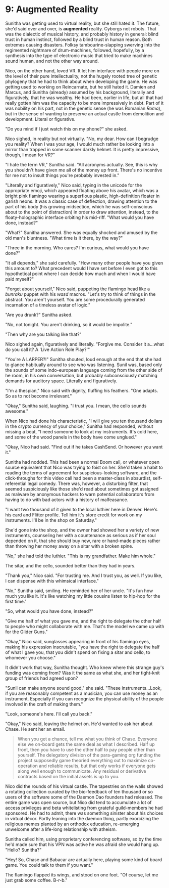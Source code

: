 # 9: Augmented Reality

Sunitha was getting used to virtual reality, but she still hated it. The future, she'd said over and over, is **augmented** reality. Cyborgs not robots. That was the dialectic of musical history, and probably history in general: blind trust in human instinct, followed by a blind trust in human reason. Both extremes causing disasters. Folksy tambourine-slapping swerving into the regimented nightmare of drum-machines, followed, hopefully, by a synthesis into the type of electronic music that tried to make machines sound human, and not the other way around.

Nico, on the other hand, loved VR. It let him interface with people more on the level of their pure intellectuality, not the hugely rooted tree of genetic phylogeny that he had to think about when developing the game. He was getting used to working on Reincarnate, but he still hated it. Damien and Marcus, and Sunitha (already) assumed by his background, literally and figuratively, that he was wealthy. He had been, earlier in life, but all that had really gotten him was the capacity to be more impressively in debt. Part of it was nobility on his part, not in the genetic sense (he was Romanian *Roma*), but in the sense of wanting to preserve an actual castle from demolition and development. Literal or figurative.

"Do you mind if I just watch this on my phone?" she asked.

Nico sighed, in reality but not virtually. "No, my dear. How can I begrudge you reality? When I was your age, I would much rather be looking into a mirror than trapped in some scanner darkly helmet. It is pretty impressive, though, I mean for VR?"

"I hate the term VR," Sunitha said. "All acronyms actually. See, this is why you shouldn't have given me all of the money up front. There's no incentive for me not to insult things you're probably invested in."

"Literally and figuratively," Nico said, typing in the unicode for the appropriate emoji, which appeared floating above his avatar, which was a bright pink flamingo wearing a superflous plastic, high-definition floater in garish neons. It was a classic case of deflection, drawing attention to the part of his body (his growing midsection, which he was self-conscious about to the point of distraction) in order to draw attention, instead, to the floaty-holographic interface orbiting his mid-riff. "What would you have done, instead?"

"What?" Sunitha answered. She was equally shocked and amused by the old man's bluntness. "What time is it there, by the way?"

"Three in the morning. Who cares? I'm curious, what would you have done?"

"It all depends," she said carefully. "How many other people have you given this amount to? What precedent would I have set before I even got to this hypothetical point where I can decide how much and when I would have paid myself?"

"Forget about yourself," Nico said, puppeting the flamingo head like a *bunraku* puppet with his *wasd* macros. "Let's try to think of things in the abstract. You aren't yourself. You are some procedurally generated incarnation of a timeless avatar of logic."

"Are you drunk?" Sunitha asked.

"No, not tonight. You aren't drinking, so it would be impolite."

"Then why are you talking like that?"

Nico sighed again, figuratively and literally. "Forgive me. Consider it a...what do you call it? A 'Live Action Role Play?'"

"You're A LARPER?!" Sunitha shouted, loud enough at the end that she had to glance habitually around to see who was listening. Sunil was, based only the sounds of some indo-european language coming from the other side of he room, in his own conversation, but probably subconsciously matching demands for auditory space. Literally and figuratively.

"I'm a thespian," Nico said with dignity, fluffing his feathers. "One adapts. So as to not become irrelevant."

"Okay," Sunitha said, laughing. "I trust you. I mean, the cello sounds awesome."

When Nico had done his characteristic, "I will give you ten thousand dollars in the crypto currency of your choice," Sunitha had responded, without missing a beat, "I need someone to look at my instruments. It's cold here, and some of the wood panels in the body have come unglued."

"Okay, Nico had said. "Find out if he takes CashSend. Or however you want it."

Sunitha had nodded. This had been a normal Boom call, or whatever open source equivalent that Nico was trying to foist on her. She'd taken a habit to reading the terms of agreement for suspicious-looking software, and the click-throughs for this video call had been a master-class in absurdist, self-referential legal comedy. There was, however, a disturbing filter, that seemed suspiciously like those she'd read about sometimes got assigned as malware by anonymous hackers to warn potential collaborators from having to do with bad actors with a history of malfeasance.

"I want two thousand of it given to the local luthier here in Denver. Here's his card and Flitter profile. Tell him it's store credit for work on my instruments. I'll be in the shop on Saturday."

She'd gone into the shop, and the owner had showed her a variety of new instruments, counseling her with a countenance as serious as if her soul depended on it, that she should buy new, rare or hand-made pieces rather than throwing her money away on a sitar with a broken spine.

"No," she had told the luthier. "This is my grandfather. Make him whole."

The sitar, and the cello, sounded better than they had in years.

"Thank you," Nico said. "For trusting me. And I trust you, as well. If you like, I can dispense with this whimsical interface."

"No," Sunitha said, smiling. He reminded her of her uncle. "It's fun how much you like it. It's like watching my little cousins listen to hip-hop for the first time."

"So, what would you have done, instead?"

"Give me half of what you gave me, and the right to delegate the other half to people who might collaborate with me. That's the model we came up with for the Glider Guns."

"Okay," Nico said, sunglasses appearing in front of his flamingo eyes, making his expression inscrutable, "you have the right to delegate the half of what I gave you, that you didn't spend on fixing a sitar and cello, to whomever you choose."

It didn't work that way, Sunitha thought. Who knew where this strange guy's funding was coming from? Was it the same as what she, and her tight-knit group of friends had agreed upon?

"Sunil can make anyone sound good," she said. "These instruments...Look, if you are reasonably competent as a musician, you can use money as an instrument. Especially if you can recognize the physical ability of the people involved in the craft of making them."

"Look, someone's here. I'll call you back."

"Okay," Nico said, leaving the helmet on. He'd wanted to ask her about Chase. He sent her an email.

> When you get a chance, tell me what you think of Chase. Everyone else we on-board gets the same deal as what I described. Half up front, then you have to use the other half to pay people other than yourself. The delegatory division of the para-gaming org funding the project supposedly game theoried everything out to maximize co-operation and reliable results, but that only works if everyone gets along well enough to communicate. Any residual or derivative contracts based on the initial assets is up to you.

Nico did the rounds of his virtual castle. The tapestries on the walls showed a rotating collection curated by the bio-feedback of ten thousand or so users of the software some of the Daemon Dao founders had released. The entire game was open source, but Nico did tend to accumulate a lot of access privileges and beta whitelisting from grateful guild-members he had sponsored. He had to admit, there was something sinister about his choices in virtual décor. Partly leaning into the daemon thing, partly exorcizing the religious memes planted by an orthodox education, re-emerging unwelcome after a life-long relationship with atheism.

Sunitha called him, using proprietary conferencing software, so by the time he'd made sure that his VPN was active he was afraid she would hang up. "Hello? Sunitha?"

"Hey! So, Chase and Babacar are actually here, playing some kind of board game. You could talk to them if you want."

The flamingo flapped its wings, and stood on one foot. "Of course, let me just grab some coffee. B-r-b."
